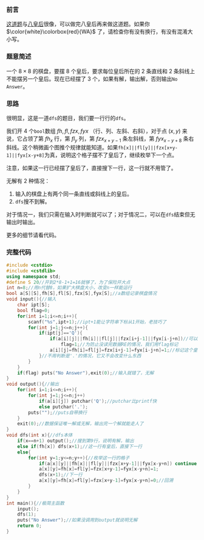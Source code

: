 ### 前言
[这道题](https://www.luogu.com.cn/problem/AT47)与[八皇后](https://www.luogu.com.cn/problem/P1219)很像，可以做完八皇后再来做这道题。如果你 $\color{white}\colorbox{red}{WA}$ 了，请检查你有没有换行，有没有混淆大小写。

### 题意简述
一个 $8\times 8$ 的棋盘，要摆 $8$ 个皇后，要求每位皇后所在的 $2$ 条直线和 $2$ 条斜线上不能摆另一个皇后。现在已经摆了 $3$ 个，如果有解，输出解，否则输出`No Answer`。

### 思路
很明显，这是一道`dfs`的题目，我们要一行行的`dfs`。

我们开 $4$ 个`bool`数组 $fh,fl,fzx,fyx$ （行、列、左斜、右斜），对于点 $(x,y)$ 来说，它占领了第 $fh_x$ 行，第 $fl_y$ 列，第 $fzx_{x+y-1}$ 条左斜线，第 $fyx_{x-y+8}$ 条右斜线。这个稍微画个图推个规律就能知道。如果`fh[x]||fl[y]||fzx[x+y-1]||fyx[x-y+8]`为真，说明这个格子摆不了皇后了，继续枚举下一个点。

注意，如果这一行已经摆了皇后了，直接搜下一行，这一行就不用管了。

无解有 $2$ 种情况：
1. 输入的棋盘上有两个同一条直线或斜线上的皇后。
2. `dfs`搜不到解。

对于情况一，我们只需在输入时判断就可以了；对于情况二，可以在`dfs`结束但无输出时输出。

更多的细节请看代码。

### 完整代码
```cpp
#include <cstdio>
#include <cstdlib>
using namespace std;
#define S 20//开到2*8-1+1=16就够了，为了保险开大点
int n=8;//用n代替8，如果扩大棋盘大小，改变n一样能运行
bool a[S][S],fh[S],fl[S],fzx[S],fyx[S];//a数组记录棋盘情况
void input(){//输入
	char ipt[S];
	bool flag=0;
	for(int i=1;i<=n;i++){
		scanf("%s",ipt+1);//ipt+1能让字符串下标从1开始，老技巧了
		for(int j=1;j<=n;j++){
			if(ipt[j]=='Q'){
				if(a[i][j]||fh[i]||fl[j]||fzx[i+j-1]||fyx[i-j+n])//可以不判断a[i][j]，但为了代码的整齐，还是加一下
					flag=1;//为防止没读完数据RE的情况，我们用flag标记
				a[i][j]=fh[i]=fl[j]=fzx[i+j-1]=fyx[i-j+n]=1;//标记这个皇后占领的地方
			}//不用判断是'.'的情况，它又不会改变什么东西
		}
	}
	if(flag) puts("No Answer"),exit(0);//输入就错了，无解
}
void output(){//输出
	for(int i=1;i<=n;i++){
		for(int j=1;j<=n;j++)
			if(a[i][j]) putchar('Q');//putchar比printf快
			else putchar('.');
		puts("");//puts自带换行
	}
	exit(0);//数据保证唯一解或无解，输出完一个解就能走人了
}
void dfs(int x){//dfs本体
	if(x==n+1) output();//搜到第9行，说明有解，输出
	else if(fh[x]) dfs(x+1);//这一行有皇后，直接下一行
	else{
	    for(int y=1;y<=n;y++){//枚举这一行的格子
		    if(a[x][y]||fh[x]||fl[y]||fzx[x+y-1]||fyx[x-y+n]) continue;//这个点被占领就跳过
		    a[x][y]=fh[x]=fl[y]=fzx[x+y-1]=fyx[x-y+n]=1;
		    dfs(x+1);//下一行
		    a[x][y]=fh[x]=fl[y]=fzx[x+y-1]=fyx[x-y+n]=0;//回溯
		}
    }
}
int	main(){//极简主函数
	input();
	dfs(1);
	puts("No Answer");//如果没调用到output就说明无解
	return 0;
}
```